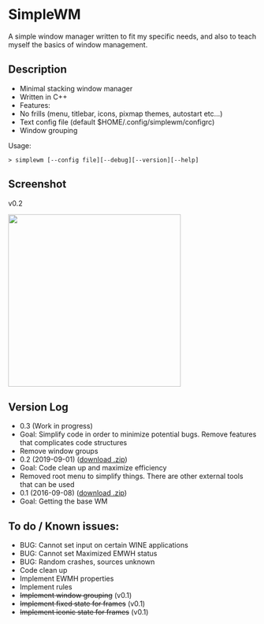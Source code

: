 # SimpleWM

A simple window manager written to fit my specific needs, and also to teach myself the basics of window management. 

## Description

  - Minimal stacking window manager
  - Written in C++
  - Features:
   - No frills (menu, titlebar, icons, pixmap themes, autostart etc...)
   - Text config file (default $HOME/.config/simplewm/configrc)
   - Window grouping 

Usage:

`> simplewm [--config file][--debug][--version][--help]`


## Screenshot

v0.2

<a href='https://s6.postimg.cc/8aqgm3lwh/SS_20161008.png' target='_blank'><img src='https://s6.postimg.cc/8aqgm3lwh/SS_20161008.png' width='350' /></a>

## Version Log

  - 0.3 (Work in progress)
   - Goal: Simplify code in order to minimize potential bugs. Remove features that complicates code structures
   - Remove window groups
  - 0.2 (2019-09-01) (<a href="https://github.com/kcirick/simplewm/archive/v0.2.zip">download .zip</a>)
   - Goal: Code clean up and maximize efficiency
   - Removed root menu to simplify things. There are other external tools that can be used
  - 0.1 (2016-09-08) (<a href="https://github.com/kcirick/simplewm/archive/v0.1.zip">download .zip</a>)
   - Goal: Getting the base WM

## To do / Known issues:

  - BUG: Cannot set input on certain WINE applications
  - BUG: Cannot set Maximized EMWH status
  - BUG: Random crashes, sources unknown
  - Code clean up
  - Implement EWMH properties
  - Implement rules
  - ~~Implement window grouping~~ (v0.1)
  - ~~Implement fixed state for frames~~ (v0.1)
  - ~~Implement iconic state for frames~~ (v0.1)
